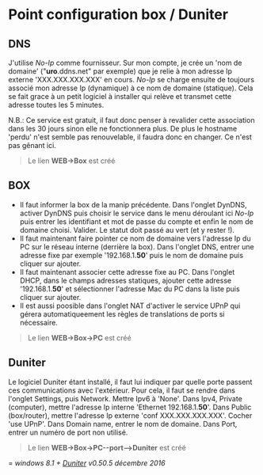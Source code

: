 # Point configuration box / Duniter

## DNS

J'utilise _No-Ip_ comme fournisseur. Sur mon compte, je crée un 'nom de domaine' ("**uro**.ddns.net" par exemple) que je relie à mon adresse Ip externe 'XXX.XXX.XXX.XXX' en cours. _No-Ip_ se charge ensuite de toujours associé mon adresse Ip (dynamique) à ce nom de domaine (statique). Cela se fait grace à un petit logiciel à installer qui relève et transmet cette adresse toutes les 5 minutes.

N.B.: Ce service est gratuit, il faut donc penser à revalider cette association dans les 30 jours sinon elle ne fonctionnera plus. De plus le hostname 'perdu' n'est semble pas renouvelable, il faudra donc en changer. Ce n'est pas gênant ici.

> Le lien **WEB->Box** est créé

## BOX

* Il faut informer la box de la manip précédente. Dans l'onglet DynDNS, activer DynDNS puis choisir le service dans le menu déroulant ici _No-Ip_ puis entrer les identifiant et mot de passe du compte et enfin le nom de domaine choisi. Valider. Le statut doit passé au vert (et y rester !).
* Il faut maintenant faire pointer ce nom de domaine vers l'adresse Ip du PC sur le réseau interne (derrière la box). Dans l'onglet DNS, entrer une adresse fixe par exemple '192.168.1.**50**' puis le nom de domaine puis cliquer sur ajouter.
* Il faut maintenant associer cette adresse fixe au PC. Dans l'onglet DHCP, dans le champs adresses statiques, ajouter cette adresse '192.168.1.**50**' et sélectionner l'adresse Mac du PC dans la liste puis cliquer sur ajouter.
* Il est aussi poosible dans l'onglet NAT d'activer le service UPnP qui gérera automatiqueement les règles de translations de ports si nécessaire.

> Le lien **WEB->Box->PC** est créé

## Duniter

Le logiciel Duniter étant installé, il faut lui indiquer par quelle porte passent ces communications avec l'extérieur. Pour cela, il faut se rendre dans l'onglet Settings, puis Network. Mettre Ipv6 à 'None'. Dans Ipv4, Private (computer), mettre l'adresse Ip interne 'Ethernet 192.168.1.**50**'. Dans Public (box/router), mettre l'adresse Ip externe 'conf XXX.XXX.XXX.XXX'. Cocher 'use UPnP'. Dans Domain name, entrer le nom de domaine. Dans Port, entrer un numéro de port non utilisé.

> Le lien **WEB->Box->PC--port-->Duniter** est créé

=
_windows 8.1 + [Duniter](https://github.com/duniter/duniter/releases) v0.50.5 décembre 2016_


